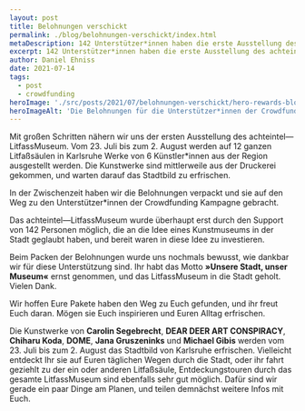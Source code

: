 ```yaml
---
layout: post
title: Belohnungen verschickt
permalink: ./blog/belohnungen-verschickt/index.html
metaDescription: 142 Unterstützer*innen haben die erste Ausstellung des achteintel–LitfassMuseum möglich gemacht, dafür sind wir sehr dankbar, und haben ihre Belohnungen verschickt. 
excerpt: 142 Unterstützer*innen haben die erste Ausstellung des achteintel–LitfassMuseum möglich gemacht, dafür sind wir sehr dankbar, und haben ihre Belohnungen verschickt.
author: Daniel Ehniss
date: 2021-07-14
tags:
  - post
  - crowdfunding
heroImage: './src/posts/2021/07/belohnungen-verschickt/hero-rewards-blogpost.jpg'
heroImageAlt: 'Die Belohnungen für die Unterstützer*innen der Crowdfunding Kampagne sind verschickt'
---
```


Mit großen Schritten nähern wir uns der ersten Ausstellung des achteintel—LitfassMuseum. Vom 23. Juli bis zum 2. August werden auf 12 ganzen Litfaßsäulen in Karlsruhe Werke von 6 Künstler\*innen aus der Region ausgestellt werden. Die Kunstwerke sind mittlerweile aus der Druckerei gekommen, und warten darauf das Stadtbild zu erfrischen.

In der Zwischenzeit haben wir die Belohnungen verpackt und sie auf den Weg zu den Unterstützer\*innen der Crowdfunding Kampagne gebracht.

Das achteintel—LitfassMuseum wurde überhaupt erst durch den Support von 142 Personen möglich, die an die Idee eines Kunstmuseums in der Stadt geglaubt haben, und bereit waren in diese Idee zu investieren.

Beim Packen der Belohnungen wurde uns nochmals bewusst, wie dankbar wir für diese Unterstützung sind. Ihr habt das Motto **»Unsere Stadt, unser Museum«** ernst genommen, und das LitfassMuseum in die Stadt geholt. Vielen Dank.

Wir hoffen Eure Pakete haben den Weg zu Euch gefunden, und ihr freut Euch daran. Mögen sie Euch inspirieren und Euren Alltag erfrischen.

Die Kunstwerke von **Carolin Segebrecht**, **DEAR DEER ART CONSPIRACY**, **Chiharu Koda**, **DOME**, **Jana Gruszeninks** und **Michael Gibis** werden vom 23. Juli bis zum 2. August das Stadtbild von Karlsruhe erfrischen. Vielleicht entdeckt Ihr sie auf Euren täglichen Wegen durch die Stadt, oder ihr fahrt geziehlt zu der ein oder anderen Litfaßsäule, Entdeckungstouren durch das gesamte LitfassMuseum sind ebenfalls sehr gut möglich. Dafür sind wir gerade ein paar Dinge am Planen, und teilen demnächst weitere Infos mit Euch.
